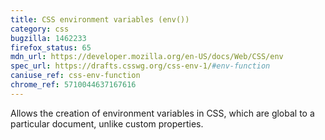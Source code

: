 ```yaml
---
title: CSS environment variables (env())
category: css
bugzilla: 1462233
firefox_status: 65
mdn_url: https://developer.mozilla.org/en-US/docs/Web/CSS/env
spec_url: https://drafts.csswg.org/css-env-1/#env-function
caniuse_ref: css-env-function
chrome_ref: 5710044637167616
---
```


Allows the creation of environment variables in CSS, which are global to a particular document, unlike custom properties.

